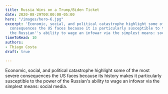 ```yaml
---
title: Russia Wins on a Trump/Biden Ticket
date: 2020-08-29T00:00:00-05:00
hero: "/images/hero-6.jpg"
excerpt: 'Economic, social, and political catastrophe highlight some of the most severe
  consequences the US faces because it is particularly susceptible to the power of
  the Russian''s ability to wage an infowar via the simplest means: social media..'
timeToRead: 10
authors:
- Thiago Costa
draft: true

---
```

Economic, social, and political catastrophe highlight some of the most severe consequences the US faces because its history makes it particularly susceptible to the power of the Russian's ability to wage an infowar via the simplest means: social media.